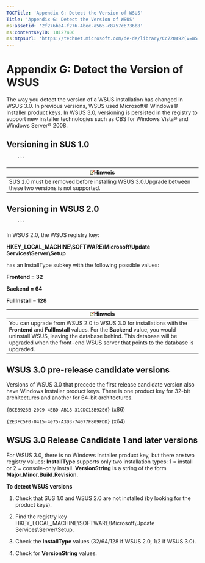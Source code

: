 ```yaml
---
TOCTitle: 'Appendix G: Detect the Version of WSUS'
Title: 'Appendix G: Detect the Version of WSUS'
ms:assetid: '2f276be4-f276-4bec-a565-c8757c6736b8'
ms:contentKeyID: 18127406
ms:mtpsurl: 'https://technet.microsoft.com/de-de/library/Cc720492(v=WS.10)'
---
```


Appendix G: Detect the Version of WSUS
======================================

The way you detect the version of a WSUS installation has changed in WSUS 3.0. In previous versions, WSUS used Microsoft© Windows© Installer product keys. In WSUS 3.0, versioning is persisted in the registry to support new installer technologies such as CBS for Windows Vista® and Windows Server® 2008.

Versioning in SUS 1.0
---------------------

        ```
| ![](images/Cc720492.note(WS.10).gif)Hinweis                                |
|---------------------------------------------------------------------------------------------------------|
| SUS 1.0 must be removed before installing WSUS 3.0.Upgrade between these two versions is not supported. |

Versioning in WSUS 2.0
----------------------

        ```
In WSUS 2.0, the WSUS registry key:

**HKEY\_LOCAL\_MACHINE\\SOFTWARE\\Microsoft\\Update Services\\Server\\Setup**

has an InstallType subkey with the following possible values:

**Frontend = 32**

**Backend = 64**

**FullInstall = 128**

| ![](images/Cc720492.note(WS.10).gif)Hinweis                                                                                                                                                                                                                               |
|--------------------------------------------------------------------------------------------------------------------------------------------------------------------------------------------------------------------------------------------------------------------------------------------------------|
| You can upgrade from WSUS 2.0 to WSUS 3.0 for installations with the **Frontend** and **FullInstall** values. For the **Backend** value, you would uninstall WSUS, leaving the database behind. This database will be upgraded when the front-end WSUS server that points to the database is upgraded. |

WSUS 3.0 pre-release candidate versions
---------------------------------------

Versions of WSUS 3.0 that precede the first release candidate version also have Windows Installer product keys. There is one product key for 32-bit architectures and another for 64-bit architectures.

`{BCE8923B-20C9-4EBD-AB18-31CDC13B92E6}` (x86)

`{2E3FC5F0-0415-4e75-A3D3-74077F809FDD}` (x64)

WSUS 3.0 Release Candidate 1 and later versions
-----------------------------------------------

For WSUS 3.0, there is no Windows Installer product key, but there are two registry values: **InstallType** supports only two installation types: 1 = install or 2 = console-only install. **VersionString** is a string of the form **Major.Minor.Build.Revision**.

**To detect WSUS versions**
1.  Check that SUS 1.0 and WSUS 2.0 are not installed (by looking for the product keys).

2.  Find the registry key HKEY\_LOCAL\_MACHINE\\SOFTWARE\\Microsoft\\Update Services\\Server\\Setup.

3.  Check the **InstallType** values (32/64/128 if WSUS 2.0, 1/2 if WSUS 3.0).

4.  Check for **VersionString** values.
